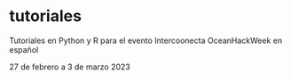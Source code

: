 # tutoriales
Tutoriales en Python y R para el evento Intercoonecta OceanHackWeek en español

27 de febrero a 3 de marzo 2023
